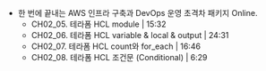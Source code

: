 - 한 번에 끝내는 AWS 인프라 구축과 DevOps 운영 초격차 패키지 Online.
	- CH02_05. 테라폼 HCL module | 15:32
	- CH02_06. 테라폼 HCL variable & local & output | 24:31
	- CH02_07. 테라폼 HCL count와 for_each | 16:46
	- CH02_08. 테라폼 HCL 조건문 (Conditional) | 6:29
<!--stackedit_data:
eyJoaXN0b3J5IjpbNDk5MTI4NDY0LC0xNjE4MzQwMTI5LC0xNj
gzODQ3OTA2LDEyNzEzMzQ5MjBdfQ==
-->